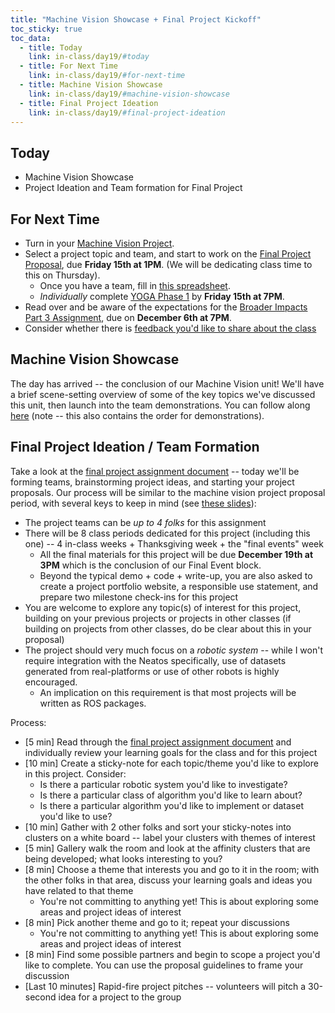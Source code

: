 ```yaml
---
title: "Machine Vision Showcase + Final Project Kickoff"
toc_sticky: true
toc_data:
  - title: Today
    link: in-class/day19/#today
  - title: For Next Time
    link: in-class/day19/#for-next-time
  - title: Machine Vision Showcase
    link: in-class/day19/#machine-vision-showcase
  - title: Final Project Ideation
    link: in-class/day19/#final-project-ideation
---
```


## Today
* Machine Vision Showcase
* Project Ideation and Team formation for Final Project

## For Next Time
* Turn in your [Machine Vision Project](../assignments/computer_vision_project).
* Select a project topic and team, and start to work on the [Final Project Proposal](../assignments/final_project.md), due **Friday 15th at 1PM**. (We will be dedicating class time to this on Thursday).
    * Once you have a team, fill in [this spreadsheet](https://docs.google.com/spreadsheets/d/1jNmGA6Lxs90oOHcQR8DOHVDKfWE9OdGI3tmLi_gVgD4/edit?usp=sharing).
    * _Individually_ complete [YOGA Phase 1](../assignments/class_yoga.md) by **Friday 15th at 7PM**.
* Read over and be aware of the expectations for the [Broader Impacts Part 3 Assignment](https://canvas.olin.edu/courses/822/assignments/13047), due on **December 6th at 7PM**.
* Consider whether there is [feedback you'd like to share about the class](https://forms.gle/giCwA1pkr4y3e4T37)


## Machine Vision Showcase
The day has arrived -- the conclusion of our Machine Vision unit! We'll have a brief scene-setting overview of some of the key topics we've discussed this unit, then launch into the team demonstrations. You can follow along [here](https://docs.google.com/presentation/d/1f9KytMYqokf92reDr2SoMoVND6-iOOvzHvws4b8aioA/edit?usp=sharing) (note -- this also contains the order for demonstrations).

## Final Project Ideation / Team Formation
Take a look at the [final project assignment document](../assignments/final_project) -- today we'll be forming teams, brainstorming project ideas, and starting your project proposals. Our process will be similar to the machine vision project proposal period, with several keys to keep in mind (see [these slides](https://docs.google.com/presentation/d/1-srgsQDcJglhN-344Ak-MKjgBG1r_E6SnrH40IISyM8/edit?usp=sharing)):

* The project teams can be _up to 4 folks_ for this assignment
* There will be 8 class periods dedicated for this project (including this one) -- 4 in-class weeks + Thanksgiving week + the "final events" week
    * All the final materials for this project will be due **December 19th at 3PM** which is the conclusion of our Final Event block.
    * Beyond the typical demo + code + write-up, you are also asked to create a project portfolio website, a responsible use statement, and prepare two milestone check-ins for this project
* You are welcome to explore any topic(s) of interest for this project, building on your previous projects or projects in other classes (if building on projects from other classes, do be clear about this in your proposal)
* The project should very much focus on a _robotic system_ -- while I won't require integration with the Neatos specifically, use of datasets generated from real-platforms or use of other robots is highly encouraged.
    * An implication on this requirement is that most projects will be written as ROS packages.

Process:
* [5 min] Read through the [final project assignment document](../assignments/final_project) and individually review your learning goals for the class and for this project
* [10 min] Create a sticky-note for each topic/theme you'd like to explore in this project. Consider:
   * Is there a particular robotic system you'd like to investigate?
   * Is there a particular class of algorithm you'd like to learn about?
   * Is there a particular algorithm you'd like to implement or dataset you'd like to use?
* [10 min] Gather with 2 other folks and sort your sticky-notes into clusters on a white board -- label your clusters with themes of interest
* [5 min] Gallery walk the room and look at the affinity clusters that are being developed; what looks interesting to you?
* [8 min] Choose a theme that interests you and go to it in the room; with the other folks in that area, discuss your learning goals and ideas you have related to that theme
   * You're not committing to anything yet! This is about exploring some areas and project ideas of interest
* [8 min] Pick another theme and go to it; repeat your discussions
   * You're not committing to anything yet! This is about exploring some areas and project ideas of interest
* [8 min] Find some possible partners and begin to scope a project you'd like to complete. You can use the proposal guidelines to frame your discussion
* [Last 10 minutes] Rapid-fire project pitches -- volunteers will pitch a 30-second idea for a project to the group